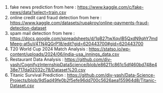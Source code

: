 1. fake news prediction from here : https://www.kaggle.com/c/fake-news/data?select=train.csv
2. online credit card fraud detection from here : https://www.kaggle.com/datasets/rupakroy/online-payments-fraud-detection-dataset
3. spam  mail detection from here : https://docs.google.com/spreadsheets/d/1qB27twXqyIB5QxdN9qhY7mdMeeg-at5uV4TN4QGrP18/edit?gid=620443700#gid=620443700
4. T20 World Cup 2024 Match Analysis : https://statso.io/wp-content/uploads/2024/06/india-usa_innings_data.csv
5. Restaurant Data Analysis : https://github.com/div-yash/CognifyzInternshipDataScience/blob/e86211c861c5df460bd748e438e717da02032c78/Dataset%20.csv
6. Titanic Survival Prediction : https://github.com/div-yash/Data-Science-Projects/blob/9d5ad49fe0b2f5efe96dd700c5626aea155964d8/Titanic-Dataset.csv

